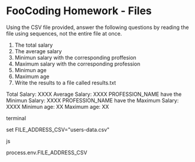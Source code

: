 # FooCoding Homework - Files

Using the CSV file provided, answer the following questions by reading the file using sequences, not the entire file at once.

1. The total salary
2. The average salary
3. Minimun salary with the corresponding proffesion
4. Maximum salary with the corresponding profession
5. Minimun age
6. Maximum age
7. Write the results to a file called results.txt

Total Salary: XXXX
Average Salary: XXXX
PROFESSION_NAME have the Minimun Salary: XXXX
PROFESSION_NAME have the Maximum Salary: XXXX
Minimun age: XX
Maximum age: XX


terminal

 set FILE_ADDRESS_CSV="users-data.csv" 

 js

 process.env.FILE_ADDRESS_CSV
